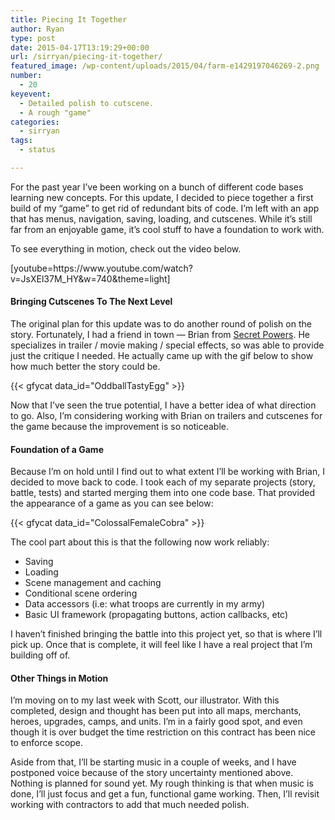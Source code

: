 ```yaml
---
title: Piecing It Together
author: Ryan
type: post
date: 2015-04-17T13:19:29+00:00
url: /sirryan/piecing-it-together/
featured_image: /wp-content/uploads/2015/04/farm-e1429197046269-2.png
number:
  - 20
keyevent:
  - Detailed polish to cutscene.
  - A rough "game"
categories:
  - sirryan
tags:
  - status

---
```

For the past year I&#8217;ve been working on a bunch of different code bases learning new concepts. For this update, I decided to piece together a first build of my &#8220;game&#8221; to get rid of redundant bits of code. I&#8217;m left with an app that has menus, navigation, saving, loading, and cutscenes. While it&#8217;s still far from an enjoyable game, it&#8217;s cool stuff to have a foundation to work with.
<!--more-->

To see everything in motion, check out the video below.

<div class="inlineimg">
  [youtube=https://www.youtube.com/watch?v=JsXEl37M_HY&w=740&theme=light]
</div>

#### Bringing Cutscenes To The Next Level

The original plan for this update was to do another round of polish on the story. Fortunately, I had a friend in town &#8212; Brian from <a href="http://secretpowers.com" target="_blank">Secret Powers</a>. He specializes in trailer / movie making / special effects, so was able to provide just the critique I needed. He actually came up with the gif below to show how much better the story could be.

<div class="inlineimg">
  {{< gfycat data_id="OddballTastyEgg" >}}
</div>

Now that I&#8217;ve seen the true potential, I have a better idea of what direction to go. Also, I&#8217;m considering working with Brian on trailers and cutscenes for the game because the improvement is so noticeable.

#### Foundation of a Game

Because I&#8217;m on hold until I find out to what extent I&#8217;ll be working with Brian, I decided to move back to code. I took each of my separate projects (story, battle, tests) and started merging them into one code base. That provided the appearance of a game as you can see below:

<div class="inlineimg">
  {{< gfycat data_id="ColossalFemaleCobra" >}}
</div>

The cool part about this is that the following now work reliably:

  * Saving
  * Loading
  * Scene management and caching
  * Conditional scene ordering
  * Data accessors (i.e: what troops are currently in my army)
  * Basic UI framework (propagating buttons, action callbacks, etc)

I haven&#8217;t finished bringing the battle into this project yet, so that is where I&#8217;ll pick up. Once that is complete, it will feel like I have a real project that I&#8217;m building off of.

#### Other Things in Motion

I&#8217;m moving on to my last week with Scott, our illustrator. With this completed, design and thought has been put into all maps, merchants, heroes, upgrades, camps, and units. I&#8217;m in a fairly good spot, and even though it is over budget the time restriction on this contract has been nice to enforce scope.

Aside from that, I&#8217;ll be starting music in a couple of weeks, and I have postponed voice because of the story uncertainty mentioned above. Nothing is planned for sound yet. My rough thinking is that when music is done, I&#8217;ll just focus and get a fun, functional game working. Then, I&#8217;ll revisit working with contractors to add that much needed polish.